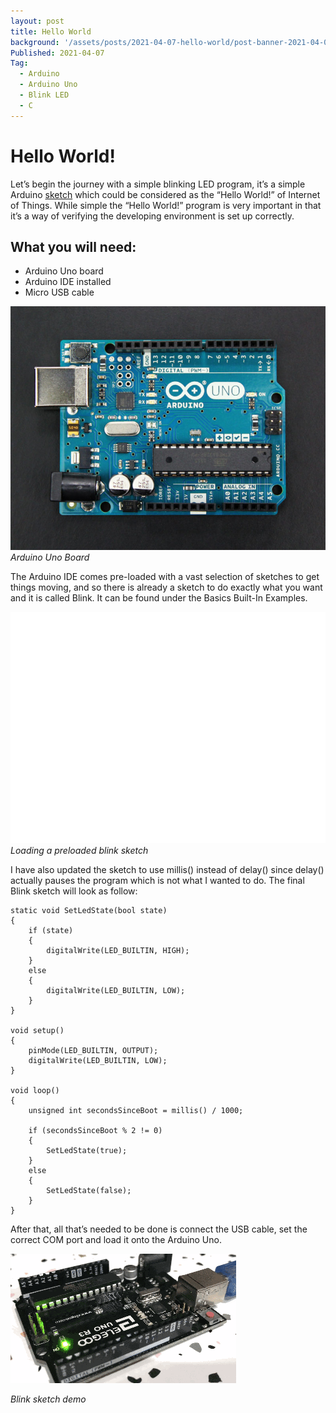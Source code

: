 ```yaml
---
layout: post
title: Hello World
background: '/assets/posts/2021-04-07-hello-world/post-banner-2021-04-07-hello-world.jpg'
Published: 2021-04-07
Tag:
  - Arduino
  - Arduino Uno
  - Blink LED
  - C
---
```


# Hello World!

Let’s begin the journey with a simple blinking LED program, it’s a simple Arduino [sketch](https://www.arduino.cc/en/pmwiki.php?n=Tutorial/Sketch) which could be considered as the “Hello World!” of Internet of Things. While simple the “Hello World!” program is very important in that it’s a way of verifying the developing environment is set up correctly.

## What you will need:

* Arduino Uno board
* Arduino IDE installed
* Micro USB cable

![Arduino Uno Board](/assets/posts/2021-04-07-hello-world/arduino-uno-board.jpg)
_Arduino Uno Board_

The Arduino IDE comes pre-loaded with a vast selection of sketches to get things moving, and so there is already a sketch to do exactly what you want and it is called Blink. It can be found under the Basics Built-In Examples.

![Loading prloaded sketch](/assets/posts/2021-04-07-hello-world/using-pre-loaded-sketch-demo.gif)
_Loading a preloaded blink sketch_

I have also updated the sketch to use millis() instead of delay() since delay() actually pauses the program which is not what I wanted to do. The final Blink sketch will look as follow:

```
static void SetLedState(bool state)
{
    if (state)
    {
        digitalWrite(LED_BUILTIN, HIGH);
    }
    else
    {
        digitalWrite(LED_BUILTIN, LOW);
    }
}
 
void setup()
{
    pinMode(LED_BUILTIN, OUTPUT);
    digitalWrite(LED_BUILTIN, LOW);
}
 
void loop()
{
    unsigned int secondsSinceBoot = millis() / 1000;
    
    if (secondsSinceBoot % 2 != 0)
    {
        SetLedState(true);
    }
    else
    {
        SetLedState(false);
    }
}
```

After that, all that’s needed to be done is connect the USB cable, set the correct COM port and load it onto the Arduino Uno.

![Blink sketch demo](/assets/posts/2021-04-07-hello-world/built-in-led-actual-demo.gif)

_Blink sketch demo_
